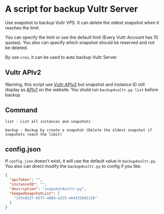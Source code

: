 # A script for backup Vultr Server

Use snapshot to backup Vultr VPS. It can delete the oldest snapshot when it reaches the limit.

You can specify the limit or use the default limit (Every Vultr Account has 10 quotas). You also can specify which snapshot should be reserved and not be deleted.

By use `cron`, it can be used to auto backup Vultr Server.

## Vultr APIv2

Warning, this script use [Vultr APIv2](https://www.vultr.com/api/v2/) but snapshot and instance ID still display as [APIv1](https://www.vultr.com/api/) on the website. You shuld run `backup4vultr.py list` before backup.

## Command

```
list - List all instances and snapshots

backup - Backup by create a snapshot (Delete the oldest snapshot if snapshots reach the limit)
```

## config.json

If `config.json` doesn't exist, it will use the default value in `backup4vultr.py`. You also can direct modify the `backup4vultr.py` to config if you like.

```json
{
  "apiToken": "",
  "instanceID": "",
  "description": "snapshot4vultr.py",
  "keepedSnapshotList": [
    "137e9227-657f-480d-a325-e643310d112b"
  ]
}
```
